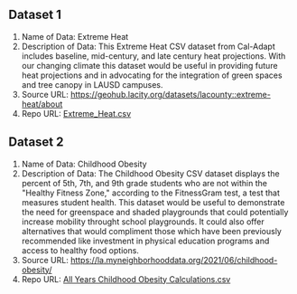## Dataset 1
1. Name of Data: Extreme Heat
2. Description of Data: This Extreme Heat CSV dataset from Cal-Adapt includes baseline, mid-century, and late century heat projections. With our changing climate this dataset would be useful in providing future heat projections and in advocating for the integration of green spaces and tree canopy in LAUSD campuses.
3. Source URL: https://geohub.lacity.org/datasets/lacounty::extreme-heat/about
4. Repo URL: [Extreme_Heat.csv](https://github.com/JessTLopez/data/files/10476844/Extreme_Heat.csv)

## Dataset 2
1. Name of Data: Childhood Obesity
2. Description of Data: The Childhood Obesity CSV dataset displays the percent of 5th, 7th, and 9th grade students who are not within the "Healthy Fitness Zone," according to the FitnessGram test, a test that measures student health. This dataset would be useful to demonstrate the need for greenspace and shaded playgrounds that could potentially increase mobility throught school playgrounds. It could also offer alternatives that would compliment those which have been previously recommended like investment in physical education programs and access to healthy food options.
3. Source URL: https://la.myneighborhooddata.org/2021/06/childhood-obesity/
4. Repo URL: [All Years Childhood Obesity Calculations.csv](https://github.com/JessTLopez/data/files/10476997/All.Years.Childhood.Obesity.Calculations.csv)
